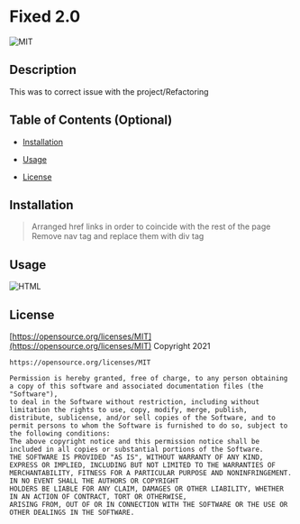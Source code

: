 # Fixed 2.0

![MIT](https://img.shields.io/badge/license-MIT-brightgreen)

## Description

This was to correct issue with the project/Refactoring



## Table of Contents (Optional)

- [Installation](#installation)

- [Usage](#usage)

- [License](#license)


## Installation

>Arranged href links in order to coincide with the rest of the page 
>Remove nav tag and replace them with div tag




## Usage

![HTML](./image.jpg/Capture4.PNG)



## License

[https://opensource.org/licenses/MIT](https://opensource.org/licenses/MIT)
Copyright 2021

    https://opensource.org/licenses/MIT

    Permission is hereby granted, free of charge, to any person obtaining a copy of this software and associated documentation files (the "Software"), 
    to deal in the Software without restriction, including without limitation the rights to use, copy, modify, merge, publish, 
    distribute, sublicense, and/or sell copies of the Software, and to permit persons to whom the Software is furnished to do so, subject to the following conditions:
    The above copyright notice and this permission notice shall be included in all copies or substantial portions of the Software.
    THE SOFTWARE IS PROVIDED "AS IS", WITHOUT WARRANTY OF ANY KIND, EXPRESS OR IMPLIED, INCLUDING BUT NOT LIMITED TO THE WARRANTIES OF 
    MERCHANTABILITY, FITNESS FOR A PARTICULAR PURPOSE AND NONINFRINGEMENT. IN NO EVENT SHALL THE AUTHORS OR COPYRIGHT 
    HOLDERS BE LIABLE FOR ANY CLAIM, DAMAGES OR OTHER LIABILITY, WHETHER IN AN ACTION OF CONTRACT, TORT OR OTHERWISE, 
    ARISING FROM, OUT OF OR IN CONNECTION WITH THE SOFTWARE OR THE USE OR OTHER DEALINGS IN THE SOFTWARE.



